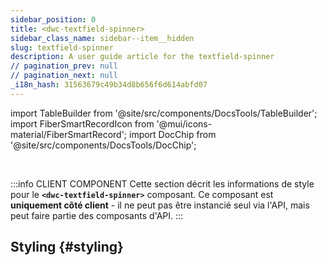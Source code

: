 ```yaml
---
sidebar_position: 0
title: <dwc-textfield-spinner>
sidebar_class_name: sidebar--item__hidden
slug: textfield-spinner
description: A user guide article for the textfield-spinner
// pagination_prev: null
// pagination_next: null
_i18n_hash: 31563679c49b34d8b656f6d614abfd07
---
```

import TableBuilder from '@site/src/components/DocsTools/TableBuilder';
import FiberSmartRecordIcon from '@mui/icons-material/FiberSmartRecord';
import DocChip from '@site/src/components/DocsTools/DocChip';

<DocChip chip='shadow' />

<br />

:::info CLIENT COMPONENT
Cette section décrit les informations de style pour le **`<dwc-textfield-spinner>`** composant. Ce composant est **uniquement côté client** - il ne peut pas être instancié seul via l'API, mais peut faire partie des composants d'API.
:::

## Styling {#styling}

<TableBuilder name="dwc-textfield-spinner" clientComponent />
